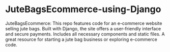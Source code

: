 # JuteBagsEcommerce-using-Django
JuteBagsEcommerce: This repo features code for an e-commerce website selling jute bags. Built with Django, the site offers a user-friendly interface and secure payments. Includes all necessary components and static files. A great resource for starting a jute bag business or exploring e-commerce code.
